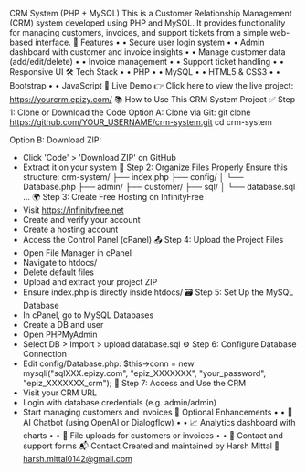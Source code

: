CRM System (PHP + MySQL)
This is a Customer Relationship Management (CRM) system developed using PHP and MySQL. It provides functionality for managing customers, invoices, and support tickets from a simple web-based interface.
🔧 Features
•	• Secure user login system
•	• Admin dashboard with customer and invoice insights
•	• Manage customer data (add/edit/delete)
•	• Invoice management
•	• Support ticket handling
•	• Responsive UI
🛠 Tech Stack
•	• PHP
•	• MySQL
•	• HTML5 & CSS3
•	• Bootstrap
•	• JavaScript
🚀 Live Demo
👉 Click here to view the live project: https://yourcrm.epizy.com/
📚 How to Use This CRM System Project
✅ Step 1: Clone or Download the Code
Option A: Clone via Git:
git clone https://github.com/YOUR_USERNAME/crm-system.git
cd crm-system

Option B: Download ZIP:
- Click 'Code' > 'Download ZIP' on GitHub
- Extract it on your system
📁 Step 2: Organize Files Properly
Ensure this structure:
crm-system/
├── index.php
├── config/
│   └── Database.php
├── admin/
├── customer/
├── sql/
│   └── database.sql
...
🌍 Step 3: Create Free Hosting on InfinityFree
- Visit https://infinityfree.net
- Create and verify your account
- Create a hosting account
- Access the Control Panel (cPanel)
📤 Step 4: Upload the Project Files
- Open File Manager in cPanel
- Navigate to htdocs/
- Delete default files
- Upload and extract your project ZIP
- Ensure index.php is directly inside htdocs/
🗃️ Step 5: Set Up the MySQL Database
- In cPanel, go to MySQL Databases
- Create a DB and user
- Open PHPMyAdmin
- Select DB > Import > upload database.sql
⚙️ Step 6: Configure Database Connection
- Edit config/Database.php:
$this->conn = new mysqli("sqlXXX.epizy.com", "epiz_XXXXXXX", "your_password", "epiz_XXXXXXX_crm");
🚀 Step 7: Access and Use the CRM
- Visit your CRM URL
- Login with database credentials (e.g. admin/admin)
- Start managing customers and invoices
💬 Optional Enhancements
•	• 🤖 AI Chatbot (using OpenAI or Dialogflow)
•	• 📈 Analytics dashboard with charts
•	• 📁 File uploads for customers or invoices
•	• 📩 Contact and support forms
📬 Contact
Created and maintained by Harsh Mittal
📧 harsh.mittal0142@gmail.com
